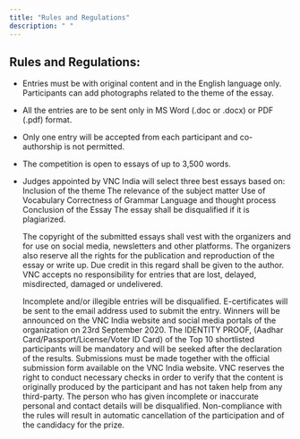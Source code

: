 ```yaml
---
title: "Rules and Regulations"
description: " "
---
```


## Rules and Regulations:



- Entries must be with original content and in the English language only. Participants can add photographs related to the theme of the essay.
- All the entries are to be sent only in MS Word (.doc or .docx) or PDF (.pdf) format.
- Only one entry will be accepted from each participant and co-authorship is not permitted.
- The competition is open to essays of up to 3,500 words.
- Judges appointed by VNC India will select three best essays based on:
        Inclusion of the theme
        The relevance of the subject matter
        Use of Vocabulary
        Correctness of Grammar
        Language and thought process
        Conclusion of the Essay
    The essay shall be disqualified if it is plagiarized.

    The copyright of the submitted essays shall vest with the organizers and for use on social media, newsletters and other platforms. The organizers also reserve all the rights for the publication and reproduction of the essay or write up. Due credit in this regard shall be given to the author.
    VNC accepts no responsibility for entries that are lost, delayed, misdirected, damaged or undelivered.

    Incomplete and/or illegible entries will be disqualified. 
    E-certificates will be sent to the email address used to submit the entry.
    Winners will be announced on the VNC India website and social media portals of the organization on 23rd September 2020. 
    The IDENTITY PROOF, (Aadhar Card/Passport/License/Voter ID Card) of the Top 10 shortlisted participants will be mandatory and will be seeked after the declaration of the results.
    Submissions must be made together with the official submission form available on the VNC India website.
    VNC reserves the right to conduct necessary checks in order to verify that the content is originally produced by the participant and has not taken help from any third-party.
    The person who has given incomplete or inaccurate personal and contact details will be disqualified.
    Non-compliance with the rules will result in automatic cancellation of the participation and of the candidacy for the prize.
